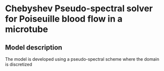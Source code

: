 # Chebyshev Pseudo-spectral solver for Poiseuille blood flow in a microtube
## Model description
The model is developed using a pseudo-spectral scheme where the domain is discretized

